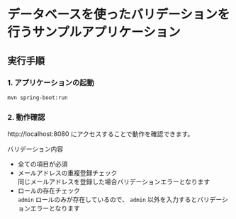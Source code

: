 # データベースを使ったバリデーションを行うサンプルアプリケーション

## 実行手順

### 1. アプリケーションの起動

```bash
mvn spring-boot:run
```

### 2. 動作確認
http://localhost:8080 にアクセスすることで動作を確認できます。

バリデーション内容  
* 全ての項目が必須
* メールアドレスの重複登録チェック  
  同じメールアドレスを登録した場合バリデーションエラーとなります
* ロールの存在チェック  
  `admin` ロールのみが存在しているので、 `admin` 以外を入力するとバリデーションエラーとなります
